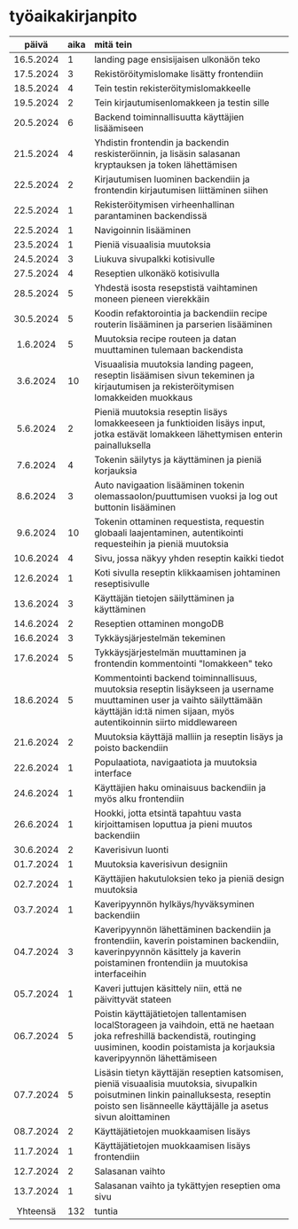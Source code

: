 # työaikakirjanpito

| päivä | aika | mitä tein  |
| :----:|:-----| :-----|
| 16.5.2024 | 1 | landing page ensisijaisen ulkonäön teko |
| 17.5.2024 | 3 | Rekistöröitymislomake lisätty frontendiin |
| 18.5.2024 | 4 | Tein testin rekisteröitymislomakkeelle |
| 19.5.2024 | 2 | Tein kirjautumisenlomakkeen ja testin sille |
| 20.5.2024 | 6 | Backend toiminnallisuutta käyttäjien lisäämiseen |
| 21.5.2024 | 4 | Yhdistin frontendin ja backendin reskisteröinnin, ja lisäsin salasanan kryptauksen ja token lähettämisen |
| 22.5.2024 | 2 | Kirjautumisen luominen backendiin ja frontendin kirjautumisen liittäminen siihen |
| 22.5.2024 | 1 | Rekisteröitymisen virheenhallinan parantaminen backendissä |
| 22.5.2024 | 1 | Navigoinnin lisääminen |
| 23.5.2024 | 1 | Pieniä visuaalisia muutoksia |
| 24.5.2024 | 3 | Liukuva sivupalkki kotisivulle |
| 27.5.2024 | 4 | Reseptien ulkonäkö kotisivulla |
| 28.5.2024 | 5 | Yhdestä isosta resepstistä vaihtaminen moneen pieneen vierekkäin |
| 30.5.2024 | 5 | Koodin refaktorointia ja backendiin recipe routerin lisääminen ja parserien lisääminen |
| 1.6.2024 | 5 | Muutoksia recipe routeen ja datan muuttaminen tulemaan backendista |
| 3.6.2024 | 10 | Visuaalisia muutoksia landing pageen, reseptin lisäämisen sivun tekeminen ja kirjautumisen ja rekisteröitymisen lomakkeiden muokkaus | 
| 5.6.2024 | 2 | Pieniä muutoksia reseptin lisäys lomakkeeseen ja funktioiden lisäys input, jotka estävät lomakkeen lähettymisen enterin painalluksella |
| 7.6.2024 | 4 | Tokenin säilytys ja käyttäminen ja pieniä korjauksia |
| 8.6.2024 | 3 | Auto navigaation lisääminen tokenin olemassaolon/puuttumisen vuoksi ja log out buttonin lisääminen |
| 9.6.2024 | 10 | Tokenin ottaminen requestista, requestin globaali laajentaminen, autentikointi requesteihin ja pieniä muutoksia | 
| 10.6.2024 | 4 | Sivu, jossa näkyy yhden reseptin kaikki tiedot |
| 12.6.2024 | 1 | Koti sivulla reseptin klikkaamisen johtaminen reseptisivulle | 
| 13.6.2024 | 3 | Käyttäjän tietojen säilyttäminen ja käyttäminen | 
| 14.6.2024 | 2 | Reseptien ottaminen mongoDB | 
| 16.6.2024 | 3 | Tykkäysjärjestelmän tekeminen |
| 17.6.2024 | 5 | Tykkäysjärjestelmän muuttaminen ja frontendin kommentointi "lomakkeen" teko |
| 18.6.2024 | 5 | Kommentointi backend toiminnallisuus, muutoksia reseptin lisäykseen ja username muuttaminen user ja vaihto säilyttämään käyttäjän id:tä nimen sijaan, myös autentikoinnin siirto middlewareen |
| 21.6.2024 | 2 | Muutoksia käyttäjä malliin ja reseptin lisäys ja poisto backendiin |
| 22.6.2024 | 1 | Populaatiota, navigaatiota ja muutoksia interface |
| 24.6.2024 | 1 | Käyttäjien haku ominaisuus backendiin ja myös alku frontendiin |
| 26.6.2024 | 1 | Hookki, jotta etsintä tapahtuu vasta kirjoittamisen loputtua ja pieni muutos backendiin |
| 30.6.2024 | 2 | Kaverisivun luonti |
| 01.7.2024 | 1 | Muutoksia kaverisivun designiin |
| 02.7.2024 | 1 | Käyttäjien hakutuloksien teko ja pieniä design muutoksia |
| 03.7.2024 | 1 | Kaveripyynnön hylkäys/hyväksyminen backendiin |
| 04.7.2024 | 3 | Kaveripyynnön lähettäminen backendiin ja frontendiin, kaverin poistaminen backendiin, kaverinpyynnön käsittely ja kaverin poistaminen frontendiin ja muutokisa interfaceihin |
| 05.7.2024 | 1 | Kaveri juttujen käsittely niin, että ne päivittyvät stateen | 
| 06.7.2024 | 5 | Poistin käyttäjätietojen tallentamisen localStorageen ja vaihdoin, että ne haetaan joka refreshillä backendistä, routinging uusiminen, koodin poistamista ja korjauksia kaveripyynnön lähettämiseen |
| 07.7.2024 | 5 | Lisäsin tietyn käyttäjän reseptien katsomisen, pieniä visuaalisia muutoksia, sivupalkin poisutminen linkin painalluksesta, reseptin poisto sen lisänneelle käyttäjälle ja asetus sivun aloittaminen
| 08.7.2024 | 2 | Käyttäjätietojen muokkaamisen lisäys |
| 11.7.2024 | 1 | Käyttäjätietojen muokkaamisen lisäys frontendiin |
| 12.7.2024 | 2 | Salasanan vaihto |
| 13.7.2024 | 1 | Salasanan vaihto ja tykättyjen reseptien oma sivu |
| Yhteensä | 132 | tuntia |
